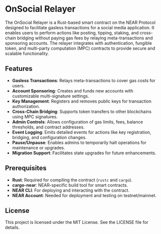 # OnSocial Relayer

The OnSocial Relayer is a Rust-based smart contract on the NEAR Protocol designed to facilitate gasless transactions for a social media application. It enables users to perform actions like posting, tipping, staking, and cross-chain bridging without paying gas fees by relaying meta-transactions and sponsoring accounts. The relayer integrates with authentication, fungible token, and multi-party computation (MPC) contracts to provide secure and scalable functionality.

## Features

- **Gasless Transactions**: Relays meta-transactions to cover gas costs for users.
- **Account Sponsoring**: Creates and funds new accounts with customizable multi-signature settings.
- **Key Management**: Registers and removes public keys for transaction authorization.
- **Cross-Chain Bridging**: Supports token transfers to other blockchains using MPC signatures.
- **Admin Controls**: Allows configuration of gas limits, fees, balance thresholds, and contract addresses.
- **Event Logging**: Emits detailed events for actions like key registration, bridging, and configuration changes.
- **Pause/Unpause**: Enables admins to temporarily halt operations for maintenance or upgrades.
- **Migration Support**: Facilitates state upgrades for future enhancements.

## Prerequisites

- **Rust**: Required for compiling the contract (`rustc` and `cargo`).
- **cargo-near**: NEAR-specific build tool for smart contracts.
- **NEAR CLI**: For deploying and interacting with the contract.
- **NEAR Account**: Needed for deployment and testing on testnet/mainnet.

## License

This project is licensed under the MIT License. See the LICENSE file for details.

